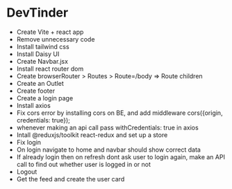 # DevTinder

- Create Vite + react app
- Remove unnecessary code
- Install tailwind css
- Install Daisy UI
- Create Navbar.jsx
- Install react router dom
- Create browserRouter > Routes > Route=/body => Route children
- Create an Outlet
- Create footer
- Create a login page
- Install axios
- Fix cors error by installing cors on BE, and add middleware cors({origin, credentials: true});
- whenever making an api call pass withCredentials: true in axios
- Intall @reduxjs/toolkit react-redux and set up a store
- Fix login
- On login navigate to home and navbar should show correct data
- If already login then on refresh dont ask user to login again, make an API call to find out whether user is logged in or not
- Logout
- Get the feed and create the user card
